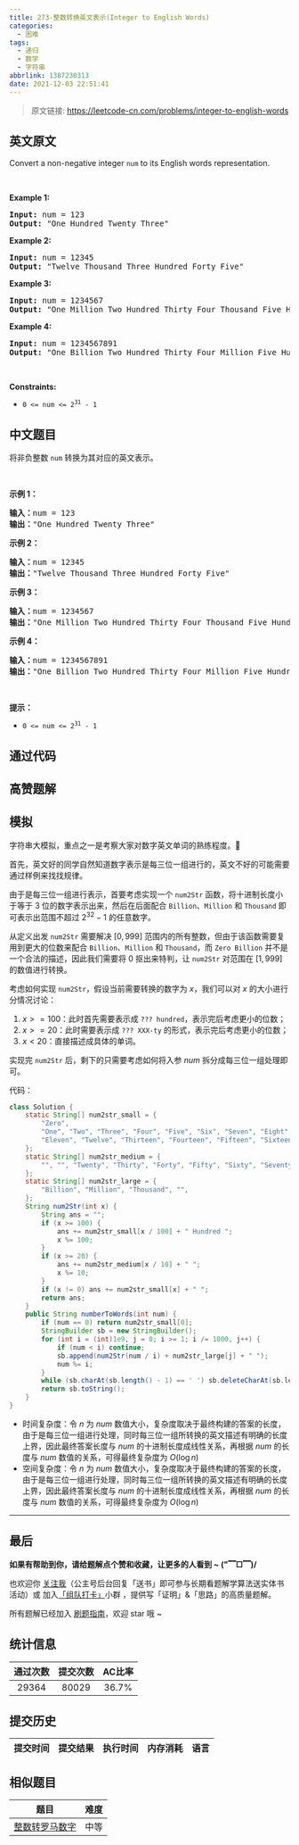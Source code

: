 ```yaml
---
title: 273-整数转换英文表示(Integer to English Words)
categories:
  - 困难
tags:
  - 递归
  - 数学
  - 字符串
abbrlink: 1387230313
date: 2021-12-03 22:51:41
---
```


> 原文链接: https://leetcode-cn.com/problems/integer-to-english-words


## 英文原文
<div><p>Convert a non-negative integer <code>num</code> to its English words representation.</p>

<p>&nbsp;</p>
<p><strong>Example 1:</strong></p>
<pre><strong>Input:</strong> num = 123
<strong>Output:</strong> "One Hundred Twenty Three"
</pre><p><strong>Example 2:</strong></p>
<pre><strong>Input:</strong> num = 12345
<strong>Output:</strong> "Twelve Thousand Three Hundred Forty Five"
</pre><p><strong>Example 3:</strong></p>
<pre><strong>Input:</strong> num = 1234567
<strong>Output:</strong> "One Million Two Hundred Thirty Four Thousand Five Hundred Sixty Seven"
</pre><p><strong>Example 4:</strong></p>
<pre><strong>Input:</strong> num = 1234567891
<strong>Output:</strong> "One Billion Two Hundred Thirty Four Million Five Hundred Sixty Seven Thousand Eight Hundred Ninety One"
</pre>
<p>&nbsp;</p>
<p><strong>Constraints:</strong></p>

<ul>
	<li><code>0 &lt;= num &lt;= 2<sup>31</sup> - 1</code></li>
</ul>
</div>

## 中文题目
<div><p>将非负整数 <code>num</code> 转换为其对应的英文表示。</p>

<p> </p>

<p><strong>示例 1：</strong></p>

<pre>
<strong>输入：</strong>num = 123
<strong>输出：</strong>"One Hundred Twenty Three"
</pre>

<p><strong>示例 2：</strong></p>

<pre>
<strong>输入：</strong>num = 12345
<strong>输出：</strong>"Twelve Thousand Three Hundred Forty Five"
</pre>

<p><strong>示例 3：</strong></p>

<pre>
<strong>输入：</strong>num = 1234567
<strong>输出：</strong>"One Million Two Hundred Thirty Four Thousand Five Hundred Sixty Seven"
</pre>

<p><strong>示例 4：</strong></p>

<pre>
<strong>输入：</strong>num = 1234567891
<strong>输出：</strong>"One Billion Two Hundred Thirty Four Million Five Hundred Sixty Seven Thousand Eight Hundred Ninety One"
</pre>

<p> </p>

<p><strong>提示：</strong></p>

<ul>
	<li><code>0 <= num <= 2<sup>31</sup> - 1</code></li>
</ul>
</div>

## 通过代码
<RecoDemo>
</RecoDemo>


## 高赞题解
## 模拟

字符串大模拟，重点之一是考察大家对数字英文单词的熟练程度。🤣

首先，英文好的同学自然知道数字表示是每三位一组进行的，英文不好的可能需要通过样例来找找规律。

由于是每三位一组进行表示，首要考虑实现一个 `num2Str` 函数，将十进制长度小于等于 $3$ 位的数字表示出来，然后在后面配合 `Billion`、`Million` 和 `Thousand` 即可表示出范围不超过 $2^{32}-1$ 的任意数字。

从定义出发 `num2Str` 需要解决 $[0, 999]$ 范围内的所有整数，但由于该函数需要复用到更大的位数来配合 `Billion`、`Million` 和 `Thousand`，而 `Zero Billion` 并不是一个合法的描述，因此我们需要将 $0$ 抠出来特判，让 `num2Str` 对范围在 $[1, 999]$ 的数值进行转换。

考虑如何实现 `num2Str`，假设当前需要转换的数字为 $x$，我们可以对 $x$ 的大小进行分情况讨论：

1. $x >= 100$：此时首先需要表示成 `??? hundred`，表示完后考虑更小的位数；
2. $x >= 20$：此时需要表示成 `??? XXX-ty` 的形式，表示完后考虑更小的位数；
3. $x < 20$：直接描述成具体的单词。

实现完 `num2Str` 后，剩下的只需要考虑如何将入参 $num$ 拆分成每三位一组处理即可。

代码：
```Java []
class Solution {
    static String[] num2str_small = {
        "Zero", 
        "One", "Two", "Three", "Four", "Five", "Six", "Seven", "Eight", "Nine", "Ten", 
        "Eleven", "Twelve", "Thirteen", "Fourteen", "Fifteen", "Sixteen", "Seventeen", "Eighteen", "Nineteen"
    };
    static String[] num2str_medium = {
        "", "", "Twenty", "Thirty", "Forty", "Fifty", "Sixty", "Seventy", "Eighty", "Ninety"
    };
    static String[] num2str_large = {
        "Billion", "Million", "Thousand", "",
    };
    String num2Str(int x) {
        String ans = "";
        if (x >= 100) {
            ans += num2str_small[x / 100] + " Hundred ";
            x %= 100;
        }
        if (x >= 20) {
            ans += num2str_medium[x / 10] + " ";
            x %= 10;
        }
        if (x != 0) ans += num2str_small[x] + " ";
        return ans;
    }
    public String numberToWords(int num) {
        if (num == 0) return num2str_small[0];
        StringBuilder sb = new StringBuilder();
        for (int i = (int)1e9, j = 0; i >= 1; i /= 1000, j++) {
            if (num < i) continue;
            sb.append(num2Str(num / i) + num2str_large[j] + " ");
            num %= i;
        }
        while (sb.charAt(sb.length() - 1) == ' ') sb.deleteCharAt(sb.length() - 1);
        return sb.toString();
    }
}
```
* 时间复杂度：令 $n$ 为 $num$ 数值大小，复杂度取决于最终构建的答案的长度，由于是每三位一组进行处理，同时每三位一组所转换的英文描述有明确的长度上界，因此最终答案长度与 $num$ 的十进制长度成线性关系，再根据 $num$ 的长度与 $num$ 数值的关系，可得最终复杂度为 $O(\log{n})$
* 空间复杂度：令 $n$ 为 $num$ 数值大小，复杂度取决于最终构建的答案的长度，由于是每三位一组进行处理，同时每三位一组所转换的英文描述有明确的长度上界，因此最终答案长度与 $num$ 的十进制长度成线性关系，再根据 $num$ 的长度与 $num$ 数值的关系，可得最终复杂度为 $O(\log{n})$

---

## 最后

**如果有帮助到你，请给题解点个赞和收藏，让更多的人看到 ~ ("▔□▔)/**

也欢迎你 [关注我](https://oscimg.oschina.net/oscnet/up-19688dc1af05cf8bdea43b2a863038ab9e5.png)（公主号后台回复「送书」即可参与长期看题解学算法送实体书活动）或 加入[「组队打卡」](https://leetcode-cn.com/u/ac_oier/)小群 ，提供写「证明」&「思路」的高质量题解。

所有题解已经加入 [刷题指南](https://github.com/SharingSource/LogicStack-LeetCode/wiki)，欢迎 star 哦 ~ 

## 统计信息
| 通过次数 | 提交次数 | AC比率 |
| :------: | :------: | :------: |
|    29364    |    80029    |   36.7%   |

## 提交历史
| 提交时间 | 提交结果 | 执行时间 |  内存消耗  | 语言 |
| :------: | :------: | :------: | :--------: | :--------: |


## 相似题目
|                             题目                             | 难度 |
| :----------------------------------------------------------: | :---------: |
| [整数转罗马数字](https://leetcode-cn.com/problems/integer-to-roman/) | 中等|
